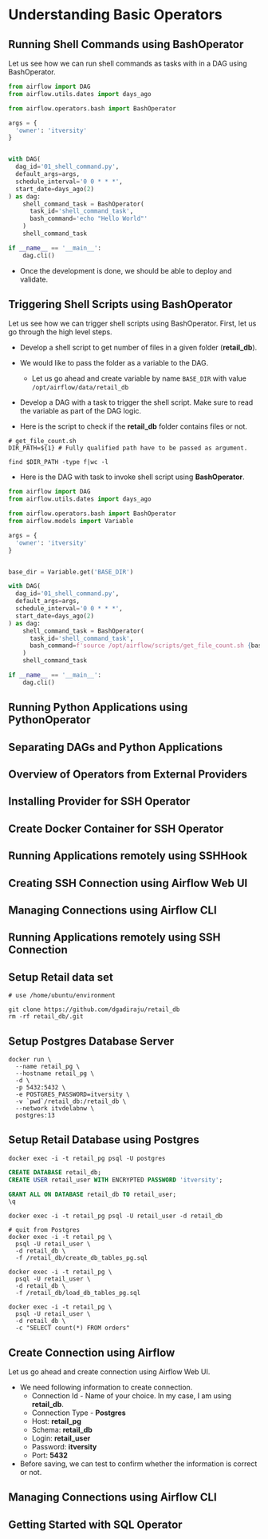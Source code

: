 # Understanding Basic Operators

## Running Shell Commands using BashOperator

Let us see how we can run shell commands as tasks with in a DAG using BashOperator.

```python
from airflow import DAG
from airflow.utils.dates import days_ago

from airflow.operators.bash import BashOperator

args = {
  'owner': 'itversity'
}


with DAG(
  dag_id='01_shell_command.py',
  default_args=args,
  schedule_interval='0 0 * * *',
  start_date=days_ago(2)
) as dag:
    shell_command_task = BashOperator(
      task_id='shell_command_task',
      bash_command='echo "Hello World"'
    )
    shell_command_task

if __name__ == '__main__':
    dag.cli()
```
* Once the development is done, we should be able to deploy and validate.

## Triggering Shell Scripts using BashOperator

Let us see how we can trigger shell scripts using BashOperator. First, let us go through the high level steps.

* Develop a shell script to get number of files in a given folder (**retail_db**).
* We would like to pass the folder as a variable to the DAG. 
  * Let us go ahead and create variable by name `BASE_DIR` with value `/opt/airflow/data/retail_db`
* Develop a DAG with a task to trigger the shell script. Make sure to read the variable as part of the DAG logic.

* Here is the script to check if the **retail_db** folder contains files or not.

```shell
# get_file_count.sh
DIR_PATH=${1} # Fully qualified path have to be passed as argument.

find $DIR_PATH -type f|wc -l
```

* Here is the DAG with task to invoke shell script using **BashOperator**.

```python
from airflow import DAG
from airflow.utils.dates import days_ago

from airflow.operators.bash import BashOperator
from airflow.models import Variable

args = {
  'owner': 'itversity'
}


base_dir = Variable.get('BASE_DIR')

with DAG(
  dag_id='01_shell_command.py',
  default_args=args,
  schedule_interval='0 0 * * *',
  start_date=days_ago(2)
) as dag:
    shell_command_task = BashOperator(
      task_id='shell_command_task',
      bash_command=f'source /opt/airflow/scripts/get_file_count.sh {base_dir} '
    )
    shell_command_task

if __name__ == '__main__':
    dag.cli()
```

## Running Python Applications using PythonOperator

## Separating DAGs and Python Applications

## Overview of Operators from External Providers

## Installing Provider for SSH Operator

## Create Docker Container for SSH Operator

## Running Applications remotely using SSHHook

## Creating SSH Connection using Airflow Web UI

## Managing Connections using Airflow CLI

## Running Applications remotely using SSH Connection

## Setup Retail data set

```shell
# use /home/ubuntu/environment

git clone https://github.com/dgadiraju/retail_db
rm -rf retail_db/.git
```

## Setup Postgres Database Server

```shell
docker run \
  --name retail_pg \
  --hostname retail_pg \
  -d \
  -p 5432:5432 \
  -e POSTGRES_PASSWORD=itversity \
  -v `pwd`/retail_db:/retail_db \
  --network itvdelabnw \
  postgres:13
```


## Setup Retail Database using Postgres

```shell
docker exec -i -t retail_pg psql -U postgres
```

```sql
CREATE DATABASE retail_db;
CREATE USER retail_user WITH ENCRYPTED PASSWORD 'itversity';

GRANT ALL ON DATABASE retail_db TO retail_user;
\q
```

```shell
docker exec -i -t retail_pg psql -U retail_user -d retail_db

# quit from Postgres
docker exec -i -t retail_pg \
  psql -U retail_user \
  -d retail_db \
  -f /retail_db/create_db_tables_pg.sql

docker exec -i -t retail_pg \
  psql -U retail_user \
  -d retail_db \
  -f /retail_db/load_db_tables_pg.sql

docker exec -i -t retail_pg \
  psql -U retail_user \
  -d retail_db \
  -c "SELECT count(*) FROM orders"
```

## Create Connection using Airflow

Let us go ahead and create connection using Airflow Web UI.
* We need following information to create connection.
  * Connection Id - Name of your choice. In my case, I am using **retail_db**.
  * Connection Type - **Postgres**
  * Host: **retail_pg**
  * Schema: **retail_db**
  * Login: **retail_user**
  * Password: **itversity**
  * Port: **5432**
* Before saving, we can test to confirm whether the information is correct or not.

## Managing Connections using Airflow CLI

## Getting Started with SQL Operator

